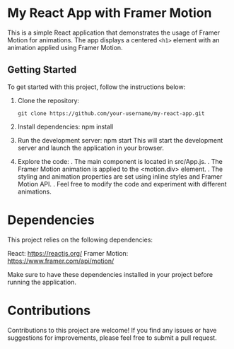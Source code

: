 # My React App with Framer Motion

This is a simple React application that demonstrates the usage of Framer Motion for animations. The app displays a centered `<h1>` element with an animation applied using Framer Motion.

## Getting Started

To get started with this project, follow the instructions below:

1. Clone the repository:

   ```shell
   git clone https://github.com/your-username/my-react-app.git
2. Install dependencies:
    npm install
3. Run the development server:
    npm start
This will start the development server and launch the application in your browser.

4. Explore the code:
. The main component is located in src/App.js.
. The Framer Motion animation is applied to the <motion.div> element.
. The styling and animation properties are set using inline styles and Framer Motion API.
. Feel free to modify the code and experiment with different animations.

# Dependencies
This project relies on the following dependencies:

React: https://reactjs.org/
Framer Motion: https://www.framer.com/api/motion/

Make sure to have these dependencies installed in your project before running the application.

# Contributions
Contributions to this project are welcome! If you find any issues or have suggestions for improvements, please feel free to submit a pull request.